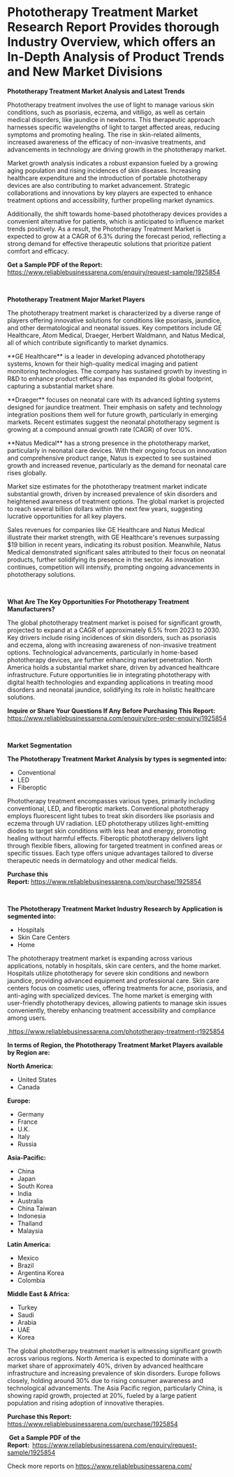 <p><h1>Phototherapy Treatment Market Research Report Provides thorough Industry Overview, which offers an In-Depth Analysis of Product Trends and New Market Divisions</h1></p><p><strong>Phototherapy Treatment Market Analysis and Latest Trends</strong></p>
<p><p>Phototherapy treatment involves the use of light to manage various skin conditions, such as psoriasis, eczema, and vitiligo, as well as certain medical disorders, like jaundice in newborns. This therapeutic approach harnesses specific wavelengths of light to target affected areas, reducing symptoms and promoting healing. The rise in skin-related ailments, increased awareness of the efficacy of non-invasive treatments, and advancements in technology are driving growth in the phototherapy market.</p><p>Market growth analysis indicates a robust expansion fueled by a growing aging population and rising incidences of skin diseases. Increasing healthcare expenditure and the introduction of portable phototherapy devices are also contributing to market advancement. Strategic collaborations and innovations by key players are expected to enhance treatment options and accessibility, further propelling market dynamics.</p><p>Additionally, the shift towards home-based phototherapy devices provides a convenient alternative for patients, which is anticipated to influence market trends positively. As a result, the Phototherapy Treatment Market is expected to grow at a CAGR of 6.3% during the forecast period, reflecting a strong demand for effective therapeutic solutions that prioritize patient comfort and efficacy.</p></p>
<p><strong>Get a Sample PDF of the Report:&nbsp;</strong> <a href="https://www.reliablebusinessarena.com/enquiry/request-sample/1925854?utm_campaign=1841&utm_medium=2&utm_source=Github&utm_content=ia&utm_term=15012025&utm_id=phototherapy-treatment">https://www.reliablebusinessarena.com/enquiry/request-sample/1925854</a></p>
<p>&nbsp;</p>
<p><strong>Phototherapy Treatment Major Market Players</strong></p>
<p><p>The phototherapy treatment market is characterized by a diverse range of players offering innovative solutions for conditions like psoriasis, jaundice, and other dermatological and neonatal issues. Key competitors include GE Healthcare, Atom Medical, Draeger, Herbert Waldmann, and Natus Medical, all of which contribute significantly to market dynamics.</p><p>**GE Healthcare** is a leader in developing advanced phototherapy systems, known for their high-quality medical imaging and patient monitoring technologies. The company has sustained growth by investing in R&D to enhance product efficacy and has expanded its global footprint, capturing a substantial market share.</p><p>**Draeger** focuses on neonatal care with its advanced lighting systems designed for jaundice treatment. Their emphasis on safety and technology integration positions them well for future growth, particularly in emerging markets. Recent estimates suggest the neonatal phototherapy segment is growing at a compound annual growth rate (CAGR) of over 10%.</p><p>**Natus Medical** has a strong presence in the phototherapy market, particularly in neonatal care devices. With their ongoing focus on innovation and comprehensive product range, Natus is expected to see sustained growth and increased revenue, particularly as the demand for neonatal care rises globally.</p><p>Market size estimates for the phototherapy treatment market indicate substantial growth, driven by increased prevalence of skin disorders and heightened awareness of treatment options. The global market is projected to reach several billion dollars within the next few years, suggesting lucrative opportunities for all key players.</p><p>Sales revenues for companies like GE Healthcare and Natus Medical illustrate their market strength, with GE Healthcare's revenues surpassing $19 billion in recent years, indicating its robust position. Meanwhile, Natus Medical demonstrated significant sales attributed to their focus on neonatal products, further solidifying its presence in the sector. As innovation continues, competition will intensify, prompting ongoing advancements in phototherapy solutions.</p></p>
<p>&nbsp;</p>
<p><strong>What Are The Key Opportunities For Phototherapy Treatment Manufacturers?</strong></p>
<p><p>The global phototherapy treatment market is poised for significant growth, projected to expand at a CAGR of approximately 6.5% from 2023 to 2030. Key drivers include rising incidences of skin disorders, such as psoriasis and eczema, along with increasing awareness of non-invasive treatment options. Technological advancements, particularly in home-based phototherapy devices, are further enhancing market penetration. North America holds a substantial market share, driven by advanced healthcare infrastructure. Future opportunities lie in integrating phototherapy with digital health technologies and expanding applications in treating mood disorders and neonatal jaundice, solidifying its role in holistic healthcare solutions.</p></p>
<p><strong>Inquire or Share Your Questions If Any Before Purchasing This Report:</strong> <a href="https://www.reliablebusinessarena.com/enquiry/pre-order-enquiry/1925854?utm_campaign=1841&utm_medium=2&utm_source=Github&utm_content=ia&utm_term=15012025&utm_id=phototherapy-treatment">https://www.reliablebusinessarena.com/enquiry/pre-order-enquiry/1925854</a></p>
<p>&nbsp;</p>
<p><strong>Market Segmentation</strong></p>
<p><strong>The Phototherapy Treatment Market Analysis by types is segmented into:</strong></p>
<p><ul><li>Conventional</li><li>LED</li><li>Fiberoptic</li></ul></p>
<p><p>Phototherapy treatment encompasses various types, primarily including conventional, LED, and fiberoptic markets. Conventional phototherapy employs fluorescent light tubes to treat skin disorders like psoriasis and eczema through UV radiation. LED phototherapy utilizes light-emitting diodes to target skin conditions with less heat and energy, promoting healing without harmful effects. Fiberoptic phototherapy delivers light through flexible fibers, allowing for targeted treatment in confined areas or specific tissues. Each type offers unique advantages tailored to diverse therapeutic needs in dermatology and other medical fields.</p></p>
<p><strong>Purchase this Report:&nbsp;</strong><a href="https://www.reliablebusinessarena.com/purchase/1925854?utm_campaign=1841&utm_medium=2&utm_source=Github&utm_content=ia&utm_term=15012025&utm_id=phototherapy-treatment">https://www.reliablebusinessarena.com/purchase/1925854</a></p>
<p>&nbsp;</p>
<p><strong>The Phototherapy Treatment Market Industry Research by Application is segmented into:</strong></p>
<p><ul><li>Hospitals</li><li>Skin Care Centers</li><li>Home</li></ul></p>
<p><p>The phototherapy treatment market is expanding across various applications, notably in hospitals, skin care centers, and the home market. Hospitals utilize phototherapy for severe skin conditions and newborn jaundice, providing advanced equipment and professional care. Skin care centers focus on cosmetic uses, offering treatments for acne, psoriasis, and anti-aging with specialized devices. The home market is emerging with user-friendly phototherapy devices, allowing patients to manage skin issues conveniently, thereby enhancing treatment accessibility and compliance among users.</p></p>
<p><a href="https://www.reliablebusinessarena.com/phototherapy-treatment-r1925854?utm_campaign=1841&utm_medium=2&utm_source=Github&utm_content=ia&utm_term=15012025&utm_id=phototherapy-treatment">&nbsp;https://www.reliablebusinessarena.com/phototherapy-treatment-r1925854</a></p>
<p><strong>In terms of Region, the Phototherapy Treatment Market Players available by Region are:</strong></p>
<p>
    <p> <strong> North America: </strong>
        <ul>
            <li>United States</li>
            <li>Canada</li>
        </ul>
        </p> 
    <p> <strong> Europe: </strong>
        <ul>
            <li>Germany</li>
            <li>France</li>
            <li>U.K.</li>
            <li>Italy</li>
            <li>Russia</li>
        </ul>
        </p> 
    <p> <strong> Asia-Pacific: </strong>
        <ul>
            <li>China</li>
            <li>Japan</li>
            <li>South Korea</li>
            <li>India</li>
            <li>Australia</li>
            <li>China Taiwan</li>
            <li>Indonesia</li>
            <li>Thailand</li>
            <li>Malaysia</li>
        </ul>
        </p> 
    <p> <strong> Latin America: </strong>
        <ul>
            <li>Mexico</li>
            <li>Brazil</li>
            <li>Argentina Korea</li>
            <li>Colombia</li>
        </ul>
        </p> 
    <p> <strong> Middle East & Africa: </strong>
        <ul>
            <li>Turkey</li>
            <li>Saudi</li>
            <li>Arabia</li>
            <li>UAE</li>
            <li>Korea</li>
        </ul>
    </p>
    </p>
<p><p>The global phototherapy treatment market is witnessing significant growth across various regions. North America is expected to dominate with a market share of approximately 40%, driven by advanced healthcare infrastructure and increasing prevalence of skin disorders. Europe follows closely, holding around 30% due to rising consumer awareness and technological advancements. The Asia Pacific region, particularly China, is showing rapid growth, projected at 20%, fueled by a large patient population and rising adoption of innovative therapies.</p></p>
<p><strong>Purchase this Report: </strong><a href="https://www.reliablebusinessarena.com/purchase/1925854?utm_campaign=1841&utm_medium=2&utm_source=Github&utm_content=ia&utm_term=15012025&utm_id=phototherapy-treatment">https://www.reliablebusinessarena.com/purchase/1925854</a></p>
<p>&nbsp;<strong>Get a Sample PDF of the Report:&nbsp;&nbsp;</strong><a href="https://www.reliablebusinessarena.com/enquiry/request-sample/1925854?utm_campaign=1841&utm_medium=2&utm_source=Github&utm_content=ia&utm_term=15012025&utm_id=phototherapy-treatment">https://www.reliablebusinessarena.com/enquiry/request-sample/1925854</a></p>
<p><strong></strong></p>
<p>Check more reports on <a href="https://www.reliablebusinessarena.com/?utm_campaign=1841&utm_medium=2&utm_source=Github&utm_content=ia&utm_term=15012025&utm_id=phototherapy-treatment">https://www.reliablebusinessarena.com/</a></p>